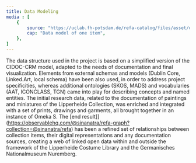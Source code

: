 ```yaml
---
title: Data Modeling
media : [
    {
        source: "https://uclab.fh-potsdam.de/refa-catalog/files/asset/d24606fd113f3235eb817a36332050a14169caf7.png",
        cap: "Data model of one item",
    },
]
---
```


The data structure used in the project is based on a simplified version of the CIDOC-CRM model, adapted to the needs of documentation and final visualization. Elements from external schemas and models (Dublin Core, Linked.Art, local schema) have been also used, in order to address project specificities, whereas additional ontologies (SKOS, MADS) and vocabularies (AAT, ICONCLASS, TGN) came into play for describing concepts and named entities.
The initial research data, related to the documentation of paintings and miniatures of the Lipperheide Collection, was enriched and integrated with a set of prints, drawings and garments, all brought together in an instance of Omeka S.
The [end result]](https://observablehq.com/@sinanatra/refa-graph?collection=@sinanatra/refa) has been a refined set of relationships between collection items, their digital representations and any documentation sources, creating a web of linked open data within and outside the framework of the Lipperheide Costume Library and the Germanisches Nationalmuseum Nuremberg.
